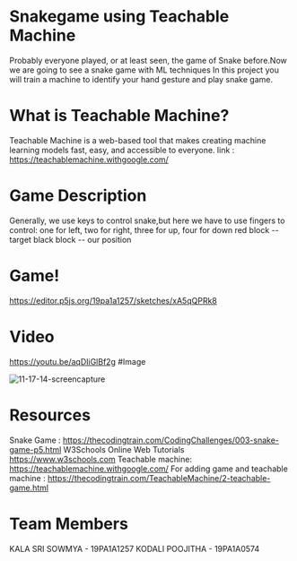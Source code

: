 # Snakegame using Teachable Machine
Probably  everyone played, or at least seen, the game of Snake before.Now we are going to see a snake game with ML techniques
In this project you will train a machine to identify your hand gesture and play snake game.
# What is Teachable Machine?
Teachable Machine is a web-based tool that makes creating machine learning models fast, easy, and accessible to everyone.
link : https://teachablemachine.withgoogle.com/
# Game Description
  Generally, we use keys to control snake,but here we have to  use fingers to control:
  one for left, 
  two for right,
  three for up, 
  four for down
  red block -- target 
  black block -- our position
#  Game!  
  https://editor.p5js.org/19pa1a1257/sketches/xA5qQPRk8
  
# Video
 https://youtu.be/aqDIiGlBf2g
#Image

![11-17-14-screencapture](https://user-images.githubusercontent.com/72956653/116354474-1a5d4880-a816-11eb-9a0a-7ccbb3c4c0af.png)
# Resources
   Snake Game : https://thecodingtrain.com/CodingChallenges/003-snake-game-p5.html
   W3Schools Online Web Tutorials https://www.w3schools.com
   Teachable machine: https://teachablemachine.withgoogle.com/
   For adding game and teachable machine : https://thecodingtrain.com/TeachableMachine/2-teachable-game.html
# Team Members
KALA SRI SOWMYA - 19PA1A1257
KODALI POOJITHA - 19PA1A0574
